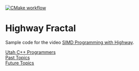 [![CMake workflow](https://github.com/LegalizeAdulthood/highway-fractal/actions/workflows/cmake.yml/badge.svg)](https://github.com/LegalizeAdulthood/highway-fractal/actions/workflows/cmake.yml)

# Highway Fractal

Sample code for the video [SIMD Programming with Highway](https://www.youtube.com/watch?v=R57biOOhnJM).

[Utah C++ Programmers](https://meetup.com/utah-cpp-programmers)\
[Past Topics](https://utahcpp.wordpress.com/past-meeting-topics/)\
[Future Topics](https://utahcpp.wordpress.com/future-meeting-topics/)
